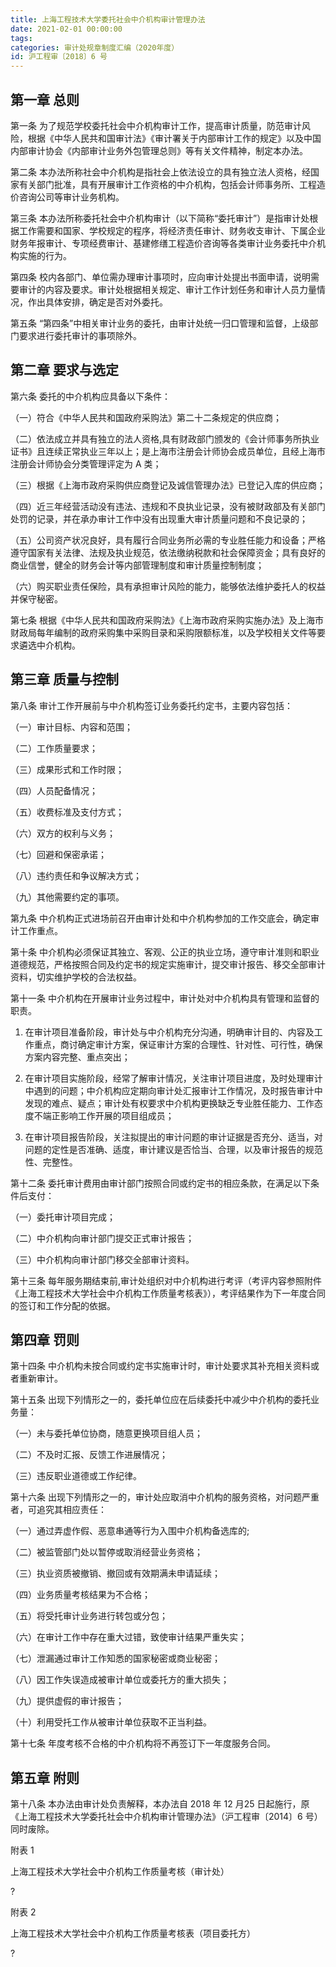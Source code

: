 ```yaml
---
title: 上海工程技术大学委托社会中介机构审计管理办法
date: 2021-02-01 00:00:00
tags: 
categories: 审计处规章制度汇编（2020年度）
id: 沪工程审〔2018〕6 号
---
```


## 第一章 总则

第一条 为了规范学校委托社会中介机构审计工作，提高审计质量，防范审计风险，根据《中华人民共和国审计法》《审计署关于内部审计工作的规定》以及中国内部审计协会《内部审计业务外包管理总则》等有关文件精神，制定本办法。

第二条 本办法所称社会中介机构是指社会上依法设立的具有独立法人资格，经国家有关部门批准，具有开展审计工作资格的中介机构，包括会计师事务所、工程造价咨询公司等审计业务机构。

第三条 本办法所称委托社会中介机构审计（以下简称“委托审计”）是指审计处根据工作需要和国家、学校规定的程序，将经济责任审计、财务收支审计、下属企业财务年报审计、专项经费审计、基建修缮工程造价咨询等各类审计业务委托中介机构实施的行为。

第四条 校内各部门、单位需办理审计事项时，应向审计处提出书面申请，说明需要审计的内容及要求。审计处根据相关规定、审计工作计划任务和审计人员力量情况，作出具体安排，确定是否对外委托。

第五条 “第四条”中相关审计业务的委托，由审计处统一归口管理和监督，上级部门要求进行委托审计的事项除外。

## 第二章 要求与选定

第六条 委托的中介机构应具备以下条件：

（一）符合《中华人民共和国政府采购法》第二十二条规定的供应商；

（二）依法成立并具有独立的法人资格,具有财政部门颁发的《会计师事务所执业证书》且连续正常执业三年以上；是上海市注册会计师协会成员单位，且经上海市注册会计师协会分类管理评定为 A 类；

（三）根据《上海市政府采购供应商登记及诚信管理办法》已登记入库的供应商；

（四）近三年经营活动没有违法、违规和不良执业记录，没有被财政部及有关部门处罚的记录，并在承办审计工作中没有出现重大审计质量问题和不良记录的；

（五）公司资产状况良好，具有履行合同业务所必需的专业胜任能力和设备；严格遵守国家有关法律、法规及执业规范，依法缴纳税款和社会保障资金；具有良好的商业信誉，健全的财务会计等内部管理制度和审计质量控制制度；

（六）购买职业责任保险，具有承担审计风险的能力，能够依法维护委托人的权益并保守秘密。

第七条 根据《中华人民共和国政府采购法》《上海市政府采购实施办法》及上海市财政局每年编制的政府采购集中采购目录和采购限额标准，以及学校相关文件等要求遴选中介机构。

## 第三章 质量与控制

第八条 审计工作开展前与中介机构签订业务委托约定书，主要内容包括：

（一）审计目标、内容和范围；

（二）工作质量要求；

（三）成果形式和工作时限；

（四）人员配备情况；

（五）收费标准及支付方式；

（六）双方的权利与义务；

（七）回避和保密承诺；

（八）违约责任和争议解决方式；

（九）其他需要约定的事项。

第九条 中介机构正式进场前召开由审计处和中介机构参加的工作交底会，确定审计工作重点。

第十条 中介机构必须保证其独立、客观、公正的执业立场，遵守审计准则和职业道德规范，严格按照合同及约定书的规定实施审计，提交审计报告、移交全部审计资料，切实维护学校的合法权益。

第十一条 中介机构在开展审计业务过程中，审计处对中介机构具有管理和监督的职责。

1. 在审计项目准备阶段，审计处与中介机构充分沟通，明确审计目的、内容及工作重点，商讨确定审计方案，保证审计方案的合理性、针对性、可行性，确保方案内容完整、重点突出；

2. 在审计项目实施阶段，经常了解审计情况，关注审计项目进度，及时处理审计中遇到的问题；中介机构应定期向审计处汇报审计工作情况，及时报告审计中发现的难点、疑点；审计处有权要求中介机构更换缺乏专业胜任能力、工作态度不端正影响工作开展的项目组成员；

3. 在审计项目报告阶段，关注拟提出的审计问题的审计证据是否充分、适当，对问题的定性是否准确、适度，审计建议是否恰当、合理，以及审计报告的规范性、完整性。

第十二条 委托审计费用由审计部门按照合同或约定书的相应条款，在满足以下条件后支付：

（一）委托审计项目完成；

（二）中介机构向审计部门提交正式审计报告；

（三）中介机构向审计部门移交全部审计资料。

第十三条 每年服务期结束前,审计处组织对中介机构进行考评（考评内容参照附件《上海工程技术大学社会中介机构工作质量考核表》），考评结果作为下一年度合同的签订和工作分配的依据。

## 第四章 罚则

第十四条 中介机构未按合同或约定书实施审计时，审计处要求其补充相关资料或者重新审计。

第十五条 出现下列情形之一的，委托单位应在后续委托中减少中介机构的委托业务量：

（一）未与委托单位协商，随意更换项目组人员；

（二）不及时汇报、反馈工作进展情况；

（三）违反职业道德或工作纪律。

第十六条 出现下列情形之一的，审计处应取消中介机构的服务资格，对问题严重者，可追究其相应责任：

（一）通过弄虚作假、恶意串通等行为入围中介机构备选库的;

（二）被监管部门处以暂停或取消经营业务资格；

（三）执业资质被撤销、撤回或有效期满未申请延续；

（四）业务质量考核结果为不合格；

（五）将受托审计业务进行转包或分包；

（六）在审计工作中存在重大过错，致使审计结果严重失实；

（七）泄漏通过审计工作知悉的国家秘密或商业秘密；

（八）因工作失误造成被审计单位或委托方的重大损失；

（九）提供虚假的审计报告；

（十）利用受托工作从被审计单位获取不正当利益。

第十七条 年度考核不合格的中介机构将不再签订下一年度服务合同。

## 第五章 附则

第十八条 本办法由审计处负责解释，本办法自 2018 年 12 月25 日起施行，原《上海工程技术大学委托社会中介机构审计管理办法》（沪工程审〔2014〕6 号）同时废除。

附表 1

上海工程技术大学社会中介机构工作质量考核（审计处）

?

附表 2

上海工程技术大学社会中介机构工作质量考核表（项目委托方）

?

